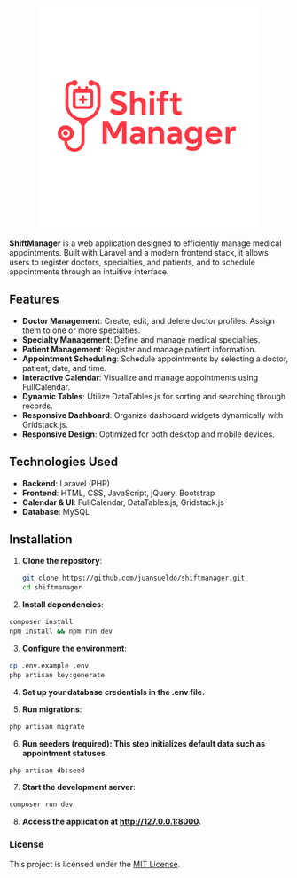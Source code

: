 <p align="center"><a href="https://github.com/juansueldo/shiftmanager" target="_blank"><img src="https://github.com/juansueldo/shiftmanager/blob/main/public/img/logo.png" width="400" alt="Laravel Logo"></a></p>

**ShiftManager** is a web application designed to efficiently manage medical appointments. Built with Laravel and a modern frontend stack, it allows users to register doctors, specialties, and patients, and to schedule appointments through an intuitive interface.

## Features

- **Doctor Management**: Create, edit, and delete doctor profiles. Assign them to one or more specialties.
- **Specialty Management**: Define and manage medical specialties.
- **Patient Management**: Register and manage patient information.
- **Appointment Scheduling**: Schedule appointments by selecting a doctor, patient, date, and time.
- **Interactive Calendar**: Visualize and manage appointments using FullCalendar.
- **Dynamic Tables**: Utilize DataTables.js for sorting and searching through records.
- **Responsive Dashboard**: Organize dashboard widgets dynamically with Gridstack.js.
- **Responsive Design**: Optimized for both desktop and mobile devices.

## Technologies Used

- **Backend**: Laravel (PHP)
- **Frontend**: HTML, CSS, JavaScript, jQuery, Bootstrap
- **Calendar & UI**: FullCalendar, DataTables.js, Gridstack.js
- **Database**: MySQL

## Installation

1. **Clone the repository**:
   ```bash
   git clone https://github.com/juansueldo/shiftmanager.git
   cd shiftmanager
   ```
2. **Install dependencies**:
```bash
composer install
npm install && npm run dev
```
3. **Configure the environment**:
```bash
cp .env.example .env
php artisan key:generate
```
4. **Set up your database credentials in the .env file.**

5. **Run migrations**:
```bash
php artisan migrate
```
6. **Run seeders (required): This step initializes default data such as appointment statuses**.
```bash
php artisan db:seed
```
7. **Start the development server**:
```bash
composer run dev
```
8. **Access the application at http://127.0.0.1:8000.**

### License

This project is licensed under the [MIT License](https://opensource.org/license/MIT).
